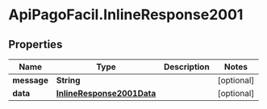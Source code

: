 # ApiPagoFacil.InlineResponse2001

## Properties

Name | Type | Description | Notes
------------ | ------------- | ------------- | -------------
**message** | **String** |  | [optional] 
**data** | [**InlineResponse2001Data**](InlineResponse2001Data.md) |  | [optional] 


